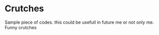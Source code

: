 # Crutches
Sample piece of codes. this could be usefull in future me or not only me.
Funny crutches

